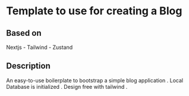 # Template to use for creating a Blog

## Based on

Nextjs - Tailwind - Zustand

## Description

An easy-to-use boilerplate to bootstrap a simple blog application . Local Database is initialized . Design free with tailwind .
